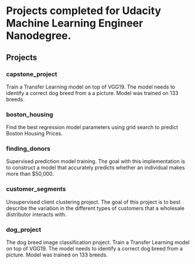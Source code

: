 # Projects completed for Udacity Machine Learning Engineer Nanodegree. 

## Projects

### capstone_project
Train a Transfer Learning model on top of VGG19. The model needs to identify a correct dog breed from a a picture. Model was trained on 133 breeds.

### boston_housing
Find the best regression model parameters using grid search to predict Boston Housing Prices.

### finding_donors
Supervised prediction model training. The goal with this implementation is to construct a model that accurately predicts whether an individual makes more than $50,000. 

### customer_segments
Unsupervised client clustering project. The goal of this project is to best describe the variation in the different types of customers that a wholesale distributor interacts with. 

### dog_project
The dog breed image classification project. Train a Transfer Learning model on top of VGG19. The model needs to identify a correct dog breed from a picture. Model was trained on 133 breeds.
